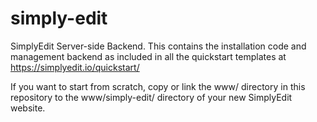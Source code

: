 # simply-edit
SimplyEdit Server-side Backend. This contains the installation code and 
management backend as included in all the quickstart templates at
https://simplyedit.io/quickstart/

If you want to start from scratch, copy or link the www/ directory in this repository to the www/simply-edit/ directory of your new SimplyEdit website.
